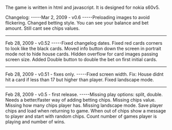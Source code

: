  The game is written in html and javascript.
 It is designed for nokia s60v5.
 
Changelog:
 -----Mar 2, 2009 - v0.6
 -----Preloading images to avoid flickering.
 Changed betting style.
   You can see your balance and bet amount.
   Still cant see chips values.
 

-----
Feb 28, 2009 - v0.52
 -----Fixed changelog dates.
 Fixed red cards corners to look like the black cards.
 Moved info button down the screen in portrait mode not to hide house cards.
 Hidden overflow for card images passing screen size.
 Added Double button to double the bet on first initial cards.
 

-----
Feb 28, 2009 - v0.51 - fixes only.
 -----Fixed screen width.
 Fix: House didnt hit a card if less than 17 but higher than player.
 Fixed landscape mode.
 

-----
Feb 28, 2009 - v0.5 - first release.
 -----Missing play options: split, double.
 Needs a better/faster way of adding betting chips.
 Missing chips value.
 Missing how many chips player has.
 Missing landscape mode.
 Save player chips and load when returning to game.
   When out of chips show a message to player and start with random chips.
   Count number of games player is playing and number of wins.
